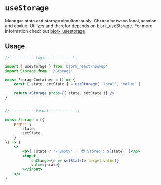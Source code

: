 # `useStorage`
Manages state and storage simultaneously. Choose between local, session and cookie. 
Utilizes and therefor depends on bjork_useStorage. For more information check out [bjork_usestorage](https://github.com/EmilEinarsen/bjork_usestorage)

## Usage
```jsx
// ---------- Logic ---------- \\

import { useStorage } from 'bjork_react-hookup'
import Storage from './Storage'

const StorageContainer = () => {
	const [ state, setState ] = useStorage( 'local', 'value' )

	return <Storage props={{ state, setState }} />
}


// ---------- Visual ---------- \\

const Storage = ({ 
	props: { 
		state, 
		setState 
	} 
}) => (
	<>
		<p>{ !state ? '💀 Empty' : `😎 Stored : ${state}` }</p>
		<input 
			onChange={e => setState(e.target.value)}
			value={state}
		></input>
	</>
)
```
